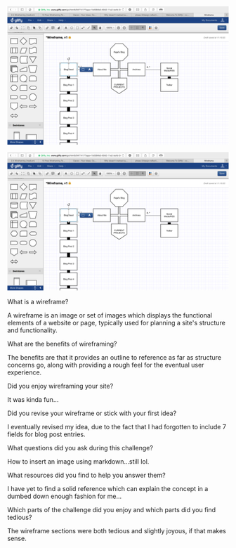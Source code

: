 ![Blog Wireframe](https://github.com/CVerax23/phase-0/blob/master/week-2/imgs/wireframe-blog-index.png)

![Index Wireframe](https://github.com/CVerax23/phase-0/blob/master/week-2/imgs/wireframe-index.png)


What is a wireframe?

A wireframe is an image or set of images which displays the functional elements of a website or page, typically used for planning a site's structure and functionality.

What are the benefits of wireframing?

The benefits are that it provides an outline to reference as far as structure concerns go, along with providing a rough feel for the eventual user experience.


Did you enjoy wireframing your site?

It was kinda fun...


Did you revise your wireframe or stick with your first idea?

I eventually revised my idea, due to the fact that I had forgotten to include 7 fields for blog post entries.

What questions did you ask during this challenge?

How to insert an image using markdown...still lol.

What resources did you find to help you answer them?

I have yet to find a solid reference which can explain the concept in a dumbed down enough fashion for me...

Which parts of the challenge did you enjoy and which parts did you find tedious?

The wireframe sections were both tedious and slightly joyous, if that makes sense.